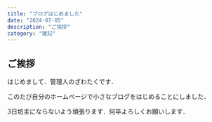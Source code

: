```yaml
---
title: "ブログはじめました"
date: "2024-07-05"
description: "ご挨拶"
category: "雑記"
---
```


## ご挨拶
はじめまして．管理人のざわたくです．

このたび自分のホームページで小さなブログをはじめることにしました．

3日坊主にならないよう頑張ります．何卒よろしくお願いします．